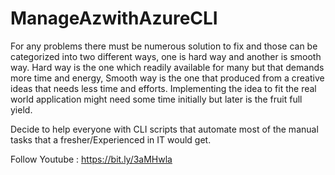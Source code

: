 # ManageAzwithAzureCLI
For any problems there must be numerous solution to fix and those can be categorized into two different ways, one is hard way and another is smooth way. Hard way is the one which readily available for many but that demands more time and energy, Smooth way is the one that produced from a creative ideas that needs less time and efforts. Implementing the idea to fit the real world application might need some time initially but later is the fruit full yield.

Decide to help everyone with CLI scripts that automate most of the manual tasks that a fresher/Experienced in IT would get. 

Follow
Youtube : https://bit.ly/3aMHwla

